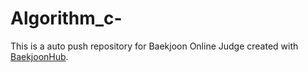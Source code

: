 # Algorithm_c-
This is a auto push repository for Baekjoon Online Judge created with [BaekjoonHub](https://github.com/BaekjoonHub/BaekjoonHub).
